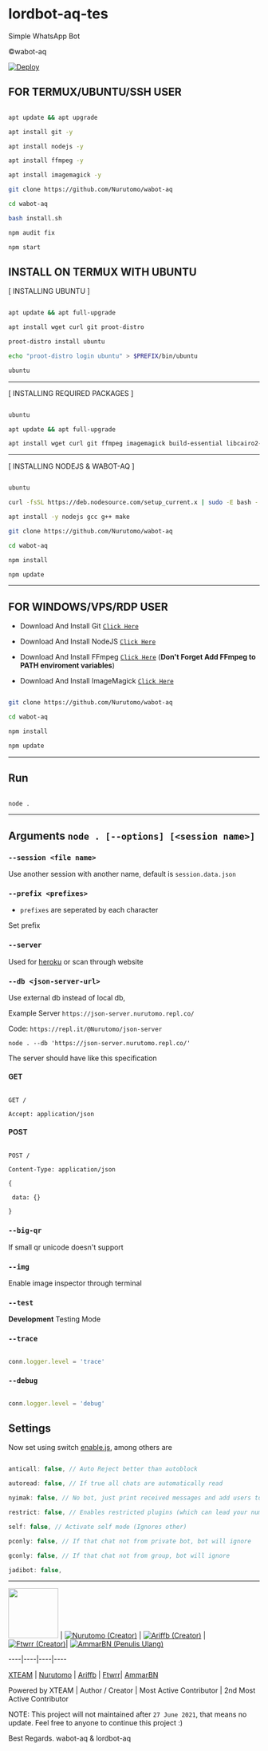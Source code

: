 # lordbot-aq-tes

Simple WhatsApp Bot

©wabot-aq

[![Deploy](https://www.herokucdn.com/deploy/button.svg)](https://heroku.com/deploy?template=https://github.com/Nurutomo/wabot-aq)

## FOR TERMUX/UBUNTU/SSH USER

```bash

apt update && apt upgrade

apt install git -y

apt install nodejs -y

apt install ffmpeg -y

apt install imagemagick -y

git clone https://github.com/Nurutomo/wabot-aq

cd wabot-aq

bash install.sh

npm audit fix

npm start

```

## INSTALL ON TERMUX WITH UBUNTU

[ INSTALLING UBUNTU ]

```bash

apt update && apt full-upgrade

apt install wget curl git proot-distro

proot-distro install ubuntu

echo "proot-distro login ubuntu" > $PREFIX/bin/ubuntu

ubuntu

```

---------

[ INSTALLING REQUIRED PACKAGES ]

```bash

ubuntu

apt update && apt full-upgrade

apt install wget curl git ffmpeg imagemagick build-essential libcairo2-dev libpango1.0-dev libjpeg-dev libgif-dev librsvg2-dev dbus-x11 ffmpeg2theora ffmpegfs ffmpegthumbnailer ffmpegthumbnailer-dbg ffmpegthumbs libavcodec-dev libavcodec-extra libavcodec-extra58 libavdevice-dev libavdevice58 libavfilter-dev libavfilter-extra libavfilter-extra7 libavformat-dev libavformat58 libavifile-0.7-bin libavifile-0.7-common libavifile-0.7c2 libavresample-dev libavresample4 libavutil-dev libavutil56 libpostproc-dev libpostproc55 graphicsmagick graphicsmagick-dbg graphicsmagick-imagemagick-compat graphicsmagick-libmagick-dev-compat groff imagemagick-6.q16hdri imagemagick-common libchart-gnuplot-perl libgraphics-magick-perl libgraphicsmagick++-q16-12 libgraphicsmagick++1-dev

```

---------

[ INSTALLING NODEJS & WABOT-AQ ]

```bash

ubuntu

curl -fsSL https://deb.nodesource.com/setup_current.x | sudo -E bash -

apt install -y nodejs gcc g++ make

git clone https://github.com/Nurutomo/wabot-aq

cd wabot-aq

npm install

npm update

```

---------

## FOR WINDOWS/VPS/RDP USER

* Download And Install Git [`Click Here`](https://git-scm.com/downloads)

* Download And Install NodeJS [`Click Here`](https://nodejs.org/en/download)

* Download And Install FFmpeg [`Click Here`](https://ffmpeg.org/download.html) (**Don't Forget Add FFmpeg to PATH enviroment variables**)

* Download And Install ImageMagick [`Click Here`](https://imagemagick.org/script/download.php)

```bash

git clone https://github.com/Nurutomo/wabot-aq

cd wabot-aq

npm install

npm update

```

---------

## Run

```bash

node .

```

---------

## Arguments `node . [--options] [<session name>]`

### `--session <file name>`

Use another session with another name, default is ```session.data.json```

### `--prefix <prefixes>`

* `prefixes` are seperated by each character

Set prefix

### `--server`

Used for [heroku](https://heroku.com/) or scan through website

### `--db <json-server-url>`

Use external db instead of local db, 

Example Server `https://json-server.nurutomo.repl.co/`

Code: `https://repl.it/@Nurutomo/json-server`

`node . --db 'https://json-server.nurutomo.repl.co/'`

The server should have like this specification

#### GET

```http

GET /

Accept: application/json

```

#### POST

```http

POST /

Content-Type: application/json

{

 data: {}

}

```

### `--big-qr`

If small qr unicode doesn't support

### `--img`

Enable image inspector through terminal

### `--test`

**Development** Testing Mode

### `--trace`

```js

conn.logger.level = 'trace'

```

### `--debug`

```js

conn.logger.level = 'debug'

```

## Settings

Now set using switch [enable.js](https://github.com/Nurutomo/wabot-aq/blob/master/plugins/enable.js), among others are

```js

anticall: false, // Auto Reject better than autoblock

autoread: false, // If true all chats are automatically read

nyimak: false, // No bot, just print received messages and add users to database

restrict: false, // Enables restricted plugins (which can lead your number to be banned if used too often)

self: false, // Activate self mode (Ignores other)

pconly: false, // If that chat not from private bot, bot will ignore

gconly: false, // If that chat not from group, bot will ignore

jadibot: false, 

```

---------

<a href="https://api.xteam.xyz"><img src="https://i.ibb.co/7j0vtwz/xlogo.png" width="100" height="100"></a> | [![Nurutomo (Creator)](https://github.com/Nurutomo.png?size=100)](https://github.com/Nurutomo) | [![Ariffb (Creator)](https://github.com/ariffb25.png?size=100)](https://github.com/ariffb25) | [![Ftwrr (Creator)](https://github.com/Ftwrr.png?size=100)](https://github.com/Ftwrr)| [![AmmarBN (Penulis Ulang)](https://github.com/AmmarBN.png?size=100)](https://github.com/AmmarBN) 

----|----|----|----

[XTEAM](https://api.xteam.xyz/) | [Nurutomo](https://github.com/Nurutomo) | [Ariffb](https://github.com/ariffb25) | [Ftwrr](https://github.com/Ftwrr)| [AmmarBN](https://github.com/AmmarBN)

Powered by XTEAM | Author / Creator | Most Active Contributor | 2nd Most Active Contributor

NOTE: This project will not maintained after `27 June 2021`, that means no update. Feel free to anyone to continue this project :)

Best Regards. wabot-aq & lordbot-aq
